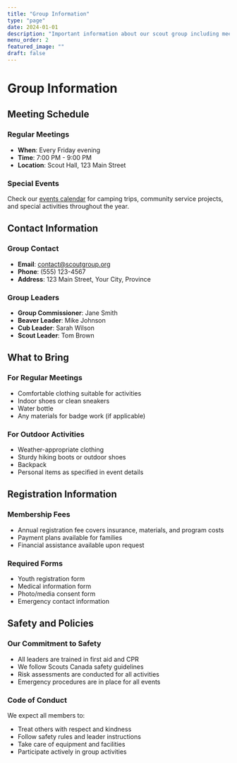 ```yaml
---
title: "Group Information"
type: "page"
date: 2024-01-01
description: "Important information about our scout group including meeting times, locations, and contact details"
menu_order: 2
featured_image: ""
draft: false
---
```


# Group Information

## Meeting Schedule

### Regular Meetings
- **When**: Every Friday evening
- **Time**: 7:00 PM - 9:00 PM
- **Location**: Scout Hall, 123 Main Street

### Special Events
Check our [events calendar](/events/) for camping trips, community service projects, and special activities throughout the year.

## Contact Information

### Group Contact
- **Email**: contact@scoutgroup.org
- **Phone**: (555) 123-4567
- **Address**: 123 Main Street, Your City, Province

### Group Leaders
- **Group Commissioner**: Jane Smith
- **Beaver Leader**: Mike Johnson
- **Cub Leader**: Sarah Wilson
- **Scout Leader**: Tom Brown

## What to Bring

### For Regular Meetings
- Comfortable clothing suitable for activities
- Indoor shoes or clean sneakers
- Water bottle
- Any materials for badge work (if applicable)

### For Outdoor Activities
- Weather-appropriate clothing
- Sturdy hiking boots or outdoor shoes
- Backpack
- Personal items as specified in event details

## Registration Information

### Membership Fees
- Annual registration fee covers insurance, materials, and program costs
- Payment plans available for families
- Financial assistance available upon request

### Required Forms
- Youth registration form
- Medical information form
- Photo/media consent form
- Emergency contact information

## Safety and Policies

### Our Commitment to Safety
- All leaders are trained in first aid and CPR
- We follow Scouts Canada safety guidelines
- Risk assessments are conducted for all activities
- Emergency procedures are in place for all events

### Code of Conduct
We expect all members to:
- Treat others with respect and kindness
- Follow safety rules and leader instructions
- Take care of equipment and facilities
- Participate actively in group activities